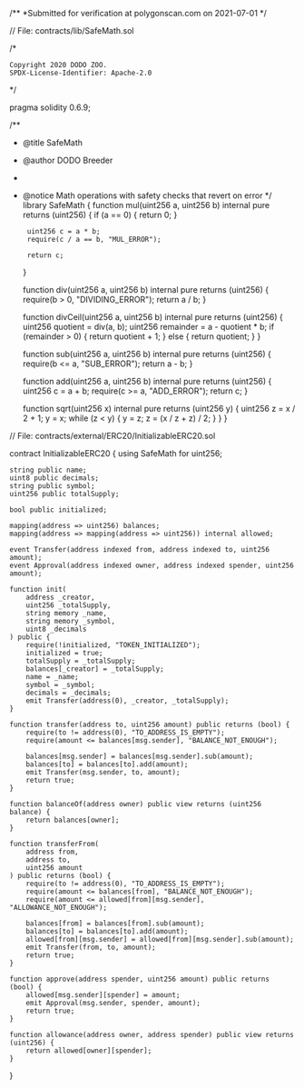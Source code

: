 /**
 *Submitted for verification at polygonscan.com on 2021-07-01
*/

// File: contracts/lib/SafeMath.sol

/*

    Copyright 2020 DODO ZOO.
    SPDX-License-Identifier: Apache-2.0

*/

pragma solidity 0.6.9;


/**
 * @title SafeMath
 * @author DODO Breeder
 *
 * @notice Math operations with safety checks that revert on error
 */
library SafeMath {
    function mul(uint256 a, uint256 b) internal pure returns (uint256) {
        if (a == 0) {
            return 0;
        }

        uint256 c = a * b;
        require(c / a == b, "MUL_ERROR");

        return c;
    }

    function div(uint256 a, uint256 b) internal pure returns (uint256) {
        require(b > 0, "DIVIDING_ERROR");
        return a / b;
    }

    function divCeil(uint256 a, uint256 b) internal pure returns (uint256) {
        uint256 quotient = div(a, b);
        uint256 remainder = a - quotient * b;
        if (remainder > 0) {
            return quotient + 1;
        } else {
            return quotient;
        }
    }

    function sub(uint256 a, uint256 b) internal pure returns (uint256) {
        require(b <= a, "SUB_ERROR");
        return a - b;
    }

    function add(uint256 a, uint256 b) internal pure returns (uint256) {
        uint256 c = a + b;
        require(c >= a, "ADD_ERROR");
        return c;
    }

    function sqrt(uint256 x) internal pure returns (uint256 y) {
        uint256 z = x / 2 + 1;
        y = x;
        while (z < y) {
            y = z;
            z = (x / z + z) / 2;
        }
    }
}

// File: contracts/external/ERC20/InitializableERC20.sol



contract InitializableERC20 {
    using SafeMath for uint256;

    string public name;
    uint8 public decimals;
    string public symbol;
    uint256 public totalSupply;

    bool public initialized;

    mapping(address => uint256) balances;
    mapping(address => mapping(address => uint256)) internal allowed;

    event Transfer(address indexed from, address indexed to, uint256 amount);
    event Approval(address indexed owner, address indexed spender, uint256 amount);

    function init(
        address _creator,
        uint256 _totalSupply,
        string memory _name,
        string memory _symbol,
        uint8 _decimals
    ) public {
        require(!initialized, "TOKEN_INITIALIZED");
        initialized = true;
        totalSupply = _totalSupply;
        balances[_creator] = _totalSupply;
        name = _name;
        symbol = _symbol;
        decimals = _decimals;
        emit Transfer(address(0), _creator, _totalSupply);
    }

    function transfer(address to, uint256 amount) public returns (bool) {
        require(to != address(0), "TO_ADDRESS_IS_EMPTY");
        require(amount <= balances[msg.sender], "BALANCE_NOT_ENOUGH");

        balances[msg.sender] = balances[msg.sender].sub(amount);
        balances[to] = balances[to].add(amount);
        emit Transfer(msg.sender, to, amount);
        return true;
    }

    function balanceOf(address owner) public view returns (uint256 balance) {
        return balances[owner];
    }

    function transferFrom(
        address from,
        address to,
        uint256 amount
    ) public returns (bool) {
        require(to != address(0), "TO_ADDRESS_IS_EMPTY");
        require(amount <= balances[from], "BALANCE_NOT_ENOUGH");
        require(amount <= allowed[from][msg.sender], "ALLOWANCE_NOT_ENOUGH");

        balances[from] = balances[from].sub(amount);
        balances[to] = balances[to].add(amount);
        allowed[from][msg.sender] = allowed[from][msg.sender].sub(amount);
        emit Transfer(from, to, amount);
        return true;
    }

    function approve(address spender, uint256 amount) public returns (bool) {
        allowed[msg.sender][spender] = amount;
        emit Approval(msg.sender, spender, amount);
        return true;
    }

    function allowance(address owner, address spender) public view returns (uint256) {
        return allowed[owner][spender];
    }
}
